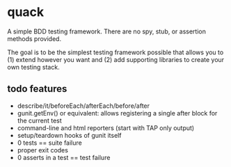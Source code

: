 # quack

A simple BDD testing framework. There are no spy, stub, or assertion methods provided.

The goal is to be the simplest testing framework possible that allows you to (1) extend however you want and (2) add supporting libraries to create your own testing stack.


## todo features

- describe/it/beforeEach/afterEach/before/after
- gunit.getEnv() or equivalent: allows registering a single after block for the current test
- command-line and html reporters (start with TAP only output)
- setup/teardown hooks of gunit itself
- 0 tests == suite failure
- proper exit codes
- 0 asserts in a test == test failure

